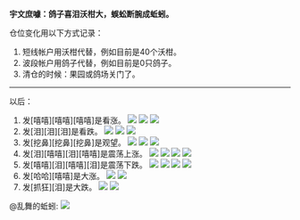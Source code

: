 **宇文庶噱：鸽子喜泪沃柑大，蜈蚣断腕成蚯蚓。**

仓位变化用以下方式记录：
1. 短线帐户用沃柑代替，例如目前是40个沃柑。
2. 波段帐户用鸽子代替，例如目前是0只鸽子。
3. 清仓的时候：果园或鸽场关门了。
---
以后：
1. 发[嘻嘻][嘻嘻][嘻嘻]是看涨。
![](https://img.t.sinajs.cn/t4/appstyle/expression/ext/normal/33/2018new_xixi_org.png)
![](https://img.t.sinajs.cn/t4/appstyle/expression/ext/normal/33/2018new_xixi_org.png)
![](https://img.t.sinajs.cn/t4/appstyle/expression/ext/normal/33/2018new_xixi_org.png)
2. 发[泪][泪][泪]是看跌。
![](https://img.t.sinajs.cn/t4/appstyle/expression/ext/normal/6e/2018new_leimu_org.png)
![](https://img.t.sinajs.cn/t4/appstyle/expression/ext/normal/6e/2018new_leimu_org.png)
![](https://img.t.sinajs.cn/t4/appstyle/expression/ext/normal/6e/2018new_leimu_org.png)
3. 发[挖鼻][挖鼻][挖鼻]是观望。
![](https://img.t.sinajs.cn/t4/appstyle/expression/ext/normal/9a/2018new_wabi_thumb.png)
![](https://img.t.sinajs.cn/t4/appstyle/expression/ext/normal/9a/2018new_wabi_thumb.png)
![](https://img.t.sinajs.cn/t4/appstyle/expression/ext/normal/9a/2018new_wabi_thumb.png)
4. 发[泪][嘻嘻][泪][嘻嘻]是震荡上涨。
![](https://img.t.sinajs.cn/t4/appstyle/expression/ext/normal/6e/2018new_leimu_org.png)
![](https://img.t.sinajs.cn/t4/appstyle/expression/ext/normal/33/2018new_xixi_org.png)
![](https://img.t.sinajs.cn/t4/appstyle/expression/ext/normal/6e/2018new_leimu_org.png)
![](https://img.t.sinajs.cn/t4/appstyle/expression/ext/normal/33/2018new_xixi_org.png)
5. 发[嘻嘻][泪][嘻嘻][泪]是震荡下跌。
![](https://img.t.sinajs.cn/t4/appstyle/expression/ext/normal/33/2018new_xixi_org.png)
![](https://img.t.sinajs.cn/t4/appstyle/expression/ext/normal/6e/2018new_leimu_org.png)
![](https://img.t.sinajs.cn/t4/appstyle/expression/ext/normal/33/2018new_xixi_org.png)
![](https://img.t.sinajs.cn/t4/appstyle/expression/ext/normal/6e/2018new_leimu_org.png)
6. 发[哈哈][嘻嘻]是大涨。
![](https://img.t.sinajs.cn/t4/appstyle/expression/ext/normal/8f/2018new_haha_org.png)
![](https://img.t.sinajs.cn/t4/appstyle/expression/ext/normal/33/2018new_xixi_org.png)
7. 发[抓狂][泪]是大跌。
![](https://img.t.sinajs.cn/t4/appstyle/expression/ext/normal/17/2018new_zhuakuang_org.png)
![](https://img.t.sinajs.cn/t4/appstyle/expression/ext/normal/6e/2018new_leimu_org.png)

@乱舞的蚯蚓:
![](https://wx1.sinaimg.cn/mw1024/65583be5ly1gd3v3vxar0j20u0140440.jpg)
